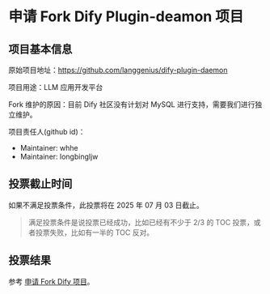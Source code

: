 # 申请 Fork Dify Plugin-deamon 项目

## 项目基本信息

原始项目地址：https://github.com/langgenius/dify-plugin-daemon

项目用途：LLM 应用开发平台

Fork 维护的原因：目前 Dify 社区没有计划对 MySQL 进行支持，需要我们进行独立维护。

项目责任人(github id)：

- Maintainer: whhe
- Maintainer: longbingljw

## 投票截止时间

如果不满足投票条件，此投票将在 2025 年 07 月 03 日截止。

> 满足投票条件是说投票已经成功，比如已经有不少于 2/3 的 TOC 投票，或者投票失败，比如有一半的 TOC 反对。


## 投票结果

参考 [申请 Fork Dify 项目](https://github.com/oceanbase/community/pull/40)。